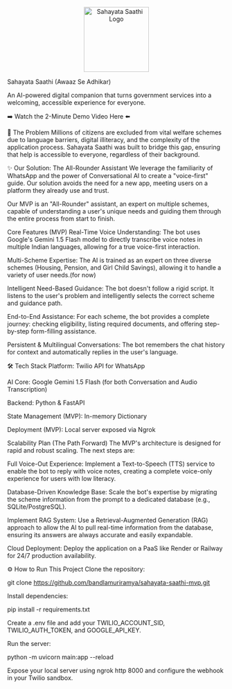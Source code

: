 <p align="center">
  <img src="assets/logo.png" alt="Sahayata Saathi Logo" width="150"/>
</p>

Sahayata Saathi (Awaaz Se Adhikar) 

An AI-powered digital companion that turns government services into a welcoming, accessible experience for everyone.

➡️ Watch the 2-Minute Demo Video Here ⬅️

🚀 The Problem
Millions of citizens are excluded from vital welfare schemes due to language barriers, digital illiteracy, and the complexity of the application process. Sahayata Saathi was built to bridge this gap, ensuring that help is accessible to everyone, regardless of their background.

✨ Our Solution: The All-Rounder Assistant
We leverage the familiarity of WhatsApp and the power of Conversational AI to create a "voice-first" guide. Our solution avoids the need for a new app, meeting users on a platform they already use and trust.

Our MVP is an "All-Rounder" assistant, an expert on multiple schemes, capable of understanding a user's unique needs and guiding them through the entire process from start to finish.

Core Features (MVP)
Real-Time Voice Understanding: The bot uses Google's Gemini 1.5 Flash model to directly transcribe voice notes in multiple Indian languages, allowing for a true voice-first interaction.

Multi-Scheme Expertise: The AI is trained as an expert on three diverse schemes (Housing, Pension, and Girl Child Savings), allowing it to handle a variety of user needs.(for now)

Intelligent Need-Based Guidance: The bot doesn't follow a rigid script. It listens to the user's problem and intelligently selects the correct scheme and guidance path.

End-to-End Assistance: For each scheme, the bot provides a complete journey: checking eligibility, listing required documents, and offering step-by-step form-filling assistance.

Persistent & Multilingual Conversations: The bot remembers the chat history for context and automatically replies in the user's language.

🛠️ Tech Stack
Platform: Twilio API for WhatsApp

AI Core: Google Gemini 1.5 Flash (for both Conversation and Audio Transcription)

Backend: Python & FastAPI

State Management (MVP): In-memory Dictionary

Deployment (MVP): Local server exposed via Ngrok

Scalability Plan (The Path Forward)
The MVP's architecture is designed for rapid and robust scaling. The next steps are:

Full Voice-Out Experience: Implement a Text-to-Speech (TTS) service to enable the bot to reply with voice notes, creating a complete voice-only experience for users with low literacy.

Database-Driven Knowledge Base: Scale the bot's expertise by migrating the scheme information from the prompt to a dedicated database (e.g., SQLite/PostgreSQL).

Implement RAG System: Use a Retrieval-Augmented Generation (RAG) approach to allow the AI to pull real-time information from the database, ensuring its answers are always accurate and easily expandable.

Cloud Deployment: Deploy the application on a PaaS like Render or Railway for 24/7 production availability.

⚙️ How to Run This Project
Clone the repository:

git clone https://github.com/bandlamuriramya/sahayata-saathi-mvp.git

Install dependencies:

pip install -r requirements.txt

Create a .env file and add your TWILIO_ACCOUNT_SID, TWILIO_AUTH_TOKEN, and GOOGLE_API_KEY.

Run the server:

python -m uvicorn main:app --reload

Expose your local server using ngrok http 8000 and configure the webhook in your Twilio sandbox.
